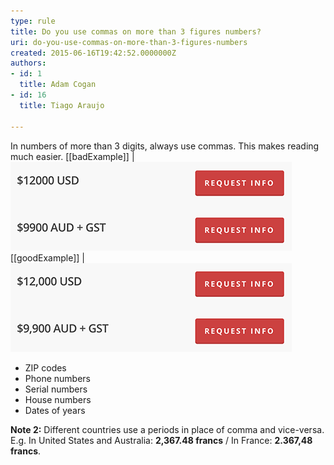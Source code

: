 ```yaml
---
type: rule
title: Do you use commas on more than 3 figures numbers?
uri: do-you-use-commas-on-more-than-3-figures-numbers
created: 2015-06-16T19:42:52.0000000Z
authors:
- id: 1
  title: Adam Cogan
- id: 16
  title: Tiago Araujo

---
```


In numbers of more than 3 digits, always use commas. This makes reading much easier. 
[[badExample]]
| ![No commas make it harder to read](numbers-bad-example.png)
[[goodExample]]
| ![Commas make it easier to read  Note: Numbers which normally do not take commas are:](numbers-good-example.png)


- ZIP codes
- Phone numbers
- Serial numbers
- House numbers
- Dates of years


**Note 2:** Different countries use a periods in place of comma and vice-versa. 
E.g. In United States and Australia: **2,367.48 francs** / In France: **2.367,48 francs**.

